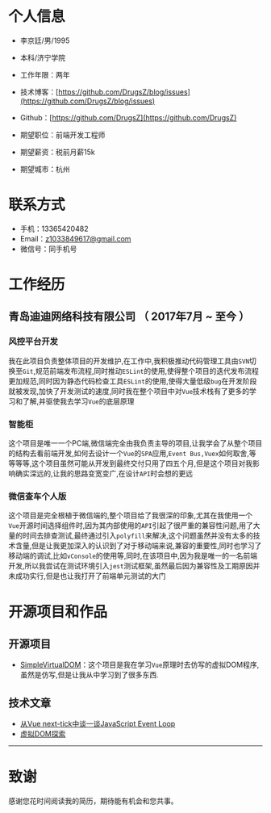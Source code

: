 
# 个人信息

 - 李京廷/男/1995
 - 本科/济宁学院
 - 工作年限：两年
 - 技术博客：[https://github.com/DrugsZ/blog/issues](https://github.com/DrugsZ/blog/issues)
 - Github：[https://github.com/DrugsZ](https://github.com/DrugsZ) 

 - 期望职位：前端开发工程师
 - 期望薪资：税前月薪15k
 - 期望城市：杭州


# 联系方式

- 手机：13365420482
- Email：z1033849617@gmail.com 
- 微信号：同手机号


# 工作经历

## 青岛迪迪网络科技有限公司 （ 2017年7月 ~ 至今 ）

### 风控平台开发 
我在此项目负责整体项目的开发维护,在工作中,我积极推动代码管理工具由`SVN`切换至`Git`,规范前端发布流程,同时推动`ESLint`的使用,使得整个项目的迭代发布流程更加规范,同时因为静态代码检查工具`ESLint`的使用,使得大量低级`bug`在开发阶段就被发现,加快了开发测试的速度,同时我在整个项目中对`Vue`技术栈有了更多的学习和了解,并驱使我去学习`Vue`的底层原理


### 智能柜

  这个项目是唯一一个PC端,微信端完全由我负责主导的项目,让我学会了从整个项目的结构去看前端开发,如何去设计一个`Vue`的`SPA`应用,`Event Bus,Vuex`如何取舍,等等等等,这个项目虽然可能从开发到最终交付只用了四五个月,但是这个项目对我影响确实深远的,让我的思路变宽变广,在设计`API`时会想的更远

### 微信查车个人版 
这个项目是完全根植于微信端的,整个项目给了我很深的印象,尤其在我使用一个`Vue`开源时间选择组件时,因为其内部使用的`API`引起了很严重的兼容性问题,用了大量的时间去排查测试,最终通过引入`polyfill`来解决,这个问题虽然并没有太多的技术含量,但是让我更加深入的认识到了对于移动端来说,兼容的重要性,同时也学习了移动端的调试,比如`vConsole`的使用等,同时,在该项目中,因为我是唯一的一名前端开发,所以我尝试在测试环境引入`jest`测试框架,虽然最后因为兼容性及工期原因并未成功实行,但是也让我打开了前端单元测试的大门




  
# 开源项目和作品
## 开源项目

  - [SimpleVirtualDOM](https://github.com/DrugsZ/SimpleVirtualDOM)：这个项目是我在学习`Vue`原理时去仿写的虚拟DOM程序,虽然是仿写,但是让我从中学习到了很多东西.

## 技术文章

- [从Vue next-tick中谈一谈JavaScript Event Loop](https://github.com/DrugsZ/blog/issues/4)
- [虚拟DOM探索](https://github.com/DrugsZ/blog/issues/6) 
    
    
---      


# 致谢
感谢您花时间阅读我的简历，期待能有机会和您共事。
    
    
